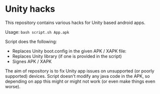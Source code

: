 # Unity hacks

This repository contains various hacks for Unity based android apps.

Usage: 
`bash script.sh App.apk`

Script does the following:
  - Replaces Unity boot.config in the given APK / XAPK file:
  - Replaces Unity library (if one is provided in the script)
  - Signes APK / XAPK
 
The aim of repository is to fix Unity app issues on unsupported (or poorly supported) devices.
Script doesn't modify any java code in the APK, so depending on app this might or might not work (or even make things even worse).
